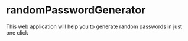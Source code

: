 # randomPasswordGenerator
This web application will help you to generate random passwords in just one click
